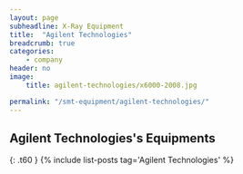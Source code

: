 ```yaml
---
layout: page
subheadline: X-Ray Equipment
title:  "Agilent Technologies"
breadcrumb: true
categories:
    - company
header: no
image:
    title: agilent-technologies/x6000-2008.jpg

permalink: "/smt-equipment/agilent-technologies/"
---
```


## Agilent Technologies's Equipments ##
{: .t60 }
{% include list-posts tag='Agilent Technologies' %}
